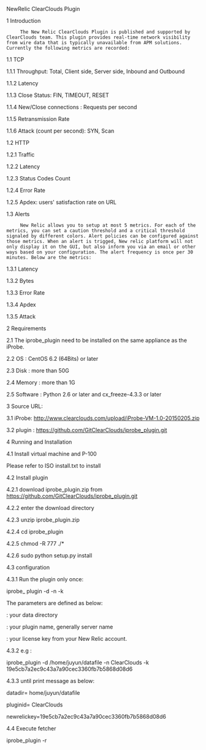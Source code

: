 
NewRelic ClearClouds Plugin

1        Introduction

         The New Relic ClearClouds Plugin is published and supported by ClearClouds team. This plugin provides real-time network visibility from wire data that is typically unavailable from APM solutions. Currently the following metrics are recorded:

1.1          TCP

1.1.1     Throughput: Total, Client side, Server side, Inbound and Outbound

1.1.2     Latency

1.1.3     Close Status: FIN, TIMEOUT, RESET

1.1.4     New/Close connections : Requests per second

1.1.5     Retransmission Rate

1.1.6     Attack (count per second): SYN, Scan

1.2          HTTP 

1.2.1     Traffic

1.2.2     Latency

1.2.3     Status Codes Count

1.2.4     Error Rate

1.2.5     Apdex: users' satisfaction rate on URL

1.3          Alerts

         New Relic allows you to setup at most 5 metrics. For each of the metrics, you can set a caution threshold and a critical threshold signaled by different colors. Alert policies can be configured against those metrics. When an alert is trigged, New relic platform will not only display it on the GUI, but also inform you via an email or other ways based on your configuration. The alert frequency is once per 30 minutes. Below are the metrics:

1.3.1     Latency

1.3.2     Bytes

1.3.3     Error Rate

1.3.4     Apdex

1.3.5     Attack

2        Requirements

2.1          The iprobe_plugin need to be installed on the same appliance as the iProbe. 

2.2          OS : CentOS 6.2 (64Bits) or later

2.3          Disk :    more than 50G

2.4          Memory : more than 1G

2.5          Software : Python 2.6 or later and cx_freeze-4.3.3 or later

3        Source URL:

3.1          iProbe:  http://www.clearclouds.com/upload/iProbe-VM-1.0-20150205.zip

3.2     plugin :  https://github.com/GitClearClouds/iprobe_plugin.git

4         Running and Installation

4.1          Install virtual machine and P-100

Please refer to ISO install.txt to install 

4.2          Install plugin

4.2.1     download iprobe_plugin.zip from https://github.com/GitClearClouds/iprobe_plugin.git

4.2.2     enter the download directory

4.2.3     unzip iprobe_plugin.zip

4.2.4     cd iprobe_plugin

4.2.5     chmod -R 777  ./*

4.2.6     sudo python setup.py install

4.3          configuration

4.3.1     Run the plugin only once:

iprobe_ plugin  -d <datadir>  -n <pluginid>  -k <newrelickey>

The parameters are defined as below:

<datadir>  :  your data directory

<pluginid>  :  your plugin name, generally server name

<newrelickey>  :  your license key from your New Relic account.

4.3.2     e.g :

iprobe_plugin -d /home/juyun/datafile  -n ClearClouds -k 19e5cb7a2ec9c43a7a90cec3360fb7b5868d08d6

4.3.3     until print message as below:

datadir= home/juyun/datafile

pluginid= ClearClouds

newrelickey=19e5cb7a2ec9c43a7a90cec3360fb7b5868d08d6

4.4          Execute fetcher

iprobe_plugin  -r

 

 

 
